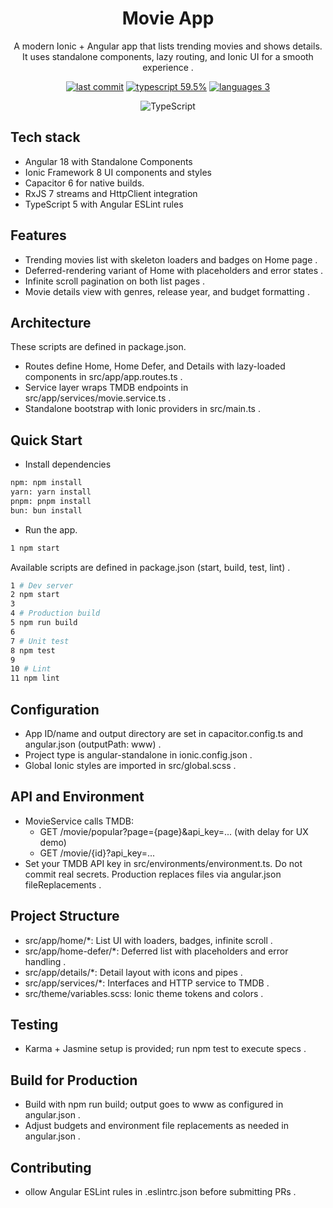 <div align="center">

# Movie App 

A modern Ionic + Angular app that lists trending movies and shows details. It uses standalone components, lazy routing, and Ionic UI for a smooth experience .

[![last commit](https://img.shields.io/github/last-commit/longvicheka/movie-app)](https://github.com/longvicheka/movie-app/commits)
[![typescript 59.5%](https://img.shields.io/badge/typescript-59.5%25-3178C6?logo=typescript)](https://github.com/longvicheka/movie-app/search?l=typescript)
[![languages 3](https://img.shields.io/github/languages/count/longvicheka/movie-app?style=flat)](https://github.com/longvicheka/movie-app)

![TypeScript](https://img.shields.io/badge/-TypeScript-3178C6?logo=typescript)
</div>

## Tech stack

- Angular 18 with Standalone Components
- Ionic Framework 8 UI components and styles
- Capacitor 6 for native builds.
- RxJS 7 streams and HttpClient integration
- TypeScript 5 with Angular ESLint rules

## **Features**
- Trending movies list with skeleton loaders and badges on Home page .
- Deferred-rendering variant of Home with placeholders and error states .
- Infinite scroll pagination on both list pages .
- Movie details view with genres, release year, and budget formatting .
  
## **Architecture**
These scripts are defined in package.json.
* Routes define Home, Home Defer, and Details with lazy-loaded components in src/app/app.routes.ts .
* Service layer wraps TMDB endpoints in src/app/services/movie.service.ts .
* Standalone bootstrap with Ionic providers in src/main.ts .

## **Quick Start**
* Install dependencies
```bash
npm: npm install
yarn: yarn install
pnpm: pnpm install
bun: bun install
```
- Run the app.
```bash
1 npm start
```
Available scripts are defined in package.json (start, build, test, lint) .
```bash
1 # Dev server
2 npm start
3
4 # Production build
5 npm run build
6
7 # Unit test
8 npm test
9
10 # Lint
11 npm lint
```

## **Configuration**
- App ID/name and output directory are set in capacitor.config.ts and angular.json (outputPath: www) .
- Project type is angular-standalone in ionic.config.json .
- Global Ionic styles are imported in src/global.scss .

## **API and Environment**
- MovieService calls TMDB:
    - GET /movie/popular?page={page}&api_key=... (with delay for UX demo)
    - GET /movie/{id}?api_key=...
- Set your TMDB API key in src/environments/environment.ts. Do not commit real secrets. Production replaces files via angular.json fileReplacements .

## **Project Structure**
- src/app/home/*: List UI with loaders, badges, infinite scroll .
- src/app/home-defer/*: Deferred list with placeholders and error handling .
- src/app/details/*: Detail layout with icons and pipes .
- src/app/services/*: Interfaces and HTTP service to TMDB .
- src/theme/variables.scss: Ionic theme tokens and colors .

## **Testing**
- Karma + Jasmine setup is provided; run npm test to execute specs .
  
## **Build for Production**
- Build with npm run build; output goes to www as configured in angular.json .
- Adjust budgets and environment file replacements as needed in angular.json .

## **Contributing**
- ollow Angular ESLint rules in .eslintrc.json before submitting PRs .
